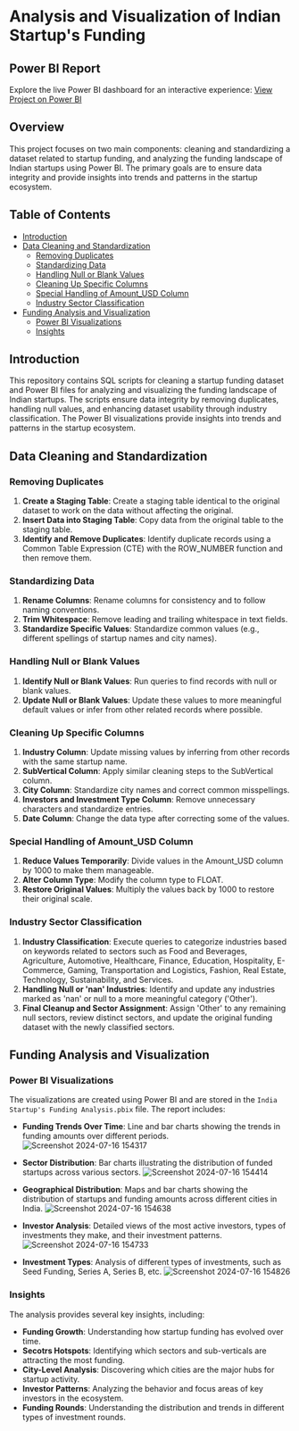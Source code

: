 # Analysis and Visualization of Indian Startup's Funding

## Power BI Report
Explore the live Power BI dashboard for an interactive experience: [View Project on Power BI](https://app.powerbi.com/links/xrQn67kDzK?ctid=4491fde7-7cec-49af-b870-98ef09899d11&pbi_source=linkShare)

## Overview
This project focuses on two main components: cleaning and standardizing a dataset related to startup funding, and analyzing the funding landscape of Indian startups using Power BI. The primary goals are to ensure data integrity and provide insights into trends and patterns in the startup ecosystem.

## Table of Contents
- [Introduction](#introduction)
- [Data Cleaning and Standardization](#data-cleaning-and-standardization)
  - [Removing Duplicates](#removing-duplicates)
  - [Standardizing Data](#standardizing-data)
  - [Handling Null or Blank Values](#handling-null-or-blank-values)
  - [Cleaning Up Specific Columns](#cleaning-up-specific-columns)
  - [Special Handling of Amount_USD Column](#special-handling-of-amount_usd-column)
  - [Industry Sector Classification](#industry-sector-classification)
- [Funding Analysis and Visualization](#funding-analysis-and-visualization)
  - [Power BI Visualizations](#power-bi-visualizations)
  - [Insights](#insights)

## Introduction
This repository contains SQL scripts for cleaning a startup funding dataset and Power BI files for analyzing and visualizing the funding landscape of Indian startups. The scripts ensure data integrity by removing duplicates, handling null values, and enhancing dataset usability through industry classification. The Power BI visualizations provide insights into trends and patterns in the startup ecosystem.

## Data Cleaning and Standardization

### Removing Duplicates
1. **Create a Staging Table**: Create a staging table identical to the original dataset to work on the data without affecting the original.
2. **Insert Data into Staging Table**: Copy data from the original table to the staging table.
3. **Identify and Remove Duplicates**: Identify duplicate records using a Common Table Expression (CTE) with the ROW_NUMBER function and then remove them.

### Standardizing Data
1. **Rename Columns**: Rename columns for consistency and to follow naming conventions.
2. **Trim Whitespace**: Remove leading and trailing whitespace in text fields.
3. **Standardize Specific Values**: Standardize common values (e.g., different spellings of startup names and city names).

### Handling Null or Blank Values
1. **Identify Null or Blank Values**: Run queries to find records with null or blank values.
2. **Update Null or Blank Values**: Update these values to more meaningful default values or infer from other related records where possible.

### Cleaning Up Specific Columns
1. **Industry Column**: Update missing values by inferring from other records with the same startup name.
2. **SubVertical Column**: Apply similar cleaning steps to the SubVertical column.
3. **City Column**: Standardize city names and correct common misspellings.
4. **Investors and Investment Type Column**: Remove unnecessary characters and standardize entries.
5. **Date Column**: Change the data type after correcting some of the values.

### Special Handling of Amount_USD Column
1. **Reduce Values Temporarily**: Divide values in the Amount_USD column by 1000 to make them manageable.
2. **Alter Column Type**: Modify the column type to FLOAT.
3. **Restore Original Values**: Multiply the values back by 1000 to restore their original scale.

### Industry Sector Classification
1. **Industry Classification**: Execute queries to categorize industries based on keywords related to sectors such as Food and Beverages, Agriculture, Automotive, Healthcare, Finance, Education, Hospitality, E-Commerce, Gaming, Transportation and Logistics, Fashion, Real Estate, Technology, Sustainability, and Services.
2. **Handling Null or 'nan' Industries**: Identify and update any industries marked as 'nan' or null to a more meaningful category ('Other').
3. **Final Cleanup and Sector Assignment**: Assign 'Other' to any remaining null sectors, review distinct sectors, and update the original funding dataset with the newly classified sectors.

## Funding Analysis and Visualization

### Power BI Visualizations
The visualizations are created using Power BI and are stored in the `India Startup's Funding Analysis.pbix` file. The report includes:
- **Funding Trends Over Time**: Line and bar charts showing the trends in funding amounts over different periods.
![Screenshot 2024-07-16 154317](https://github.com/user-attachments/assets/32347dd0-d245-49c3-ac5c-c2f9c1161583)

- **Sector Distribution**: Bar charts illustrating the distribution of funded startups across various sectors.
![Screenshot 2024-07-16 154414](https://github.com/user-attachments/assets/753db789-d765-495c-a665-c153a249b147)

- **Geographical Distribution**: Maps and bar charts showing the distribution of startups and funding amounts across different cities in India.
![Screenshot 2024-07-16 154638](https://github.com/user-attachments/assets/1343313a-dc88-4eaf-9e5e-cf5ad6780b3c)

- **Investor Analysis**: Detailed views of the most active investors, types of investments they make, and their investment patterns.
![Screenshot 2024-07-16 154733](https://github.com/user-attachments/assets/9f02d2d7-3884-47df-9997-89db053498df)

- **Investment Types**: Analysis of different types of investments, such as Seed Funding, Series A, Series B, etc.
![Screenshot 2024-07-16 154826](https://github.com/user-attachments/assets/6209e142-d3e3-4f9d-b703-7397bfb69220)

### Insights
The analysis provides several key insights, including:
- **Funding Growth**: Understanding how startup funding has evolved over time.
- **Secotrs Hotspots**: Identifying which sectors and sub-verticals are attracting the most funding.
- **City-Level Analysis**: Discovering which cities are the major hubs for startup activity.
- **Investor Patterns**: Analyzing the behavior and focus areas of key investors in the ecosystem.
- **Funding Rounds**: Understanding the distribution and trends in different types of investment rounds.
